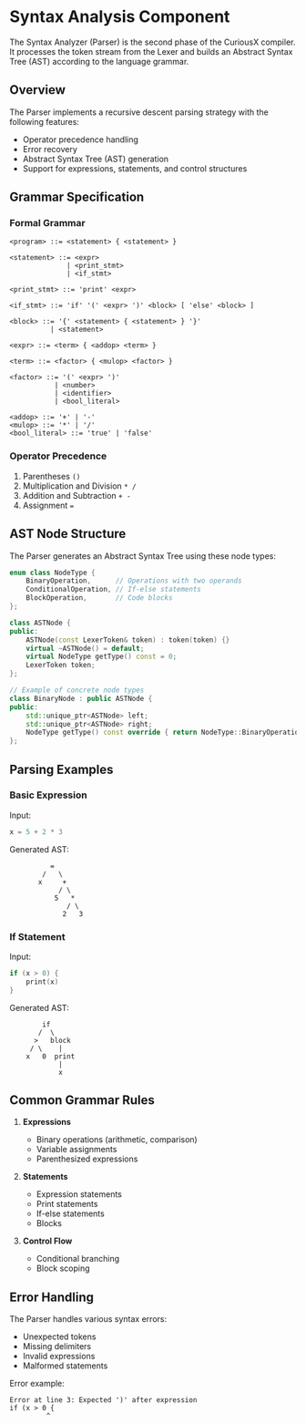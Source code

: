 # Syntax Analysis Component

The Syntax Analyzer (Parser) is the second phase of the CuriousX compiler. It processes the token stream from the Lexer and builds an Abstract Syntax Tree (AST) according to the language grammar.

## Overview

The Parser implements a recursive descent parsing strategy with the following features:
- Operator precedence handling
- Error recovery
- Abstract Syntax Tree (AST) generation
- Support for expressions, statements, and control structures

## Grammar Specification

### Formal Grammar
```ebnf
<program> ::= <statement> { <statement> }

<statement> ::= <expr>
              | <print_stmt>
              | <if_stmt>

<print_stmt> ::= 'print' <expr>

<if_stmt> ::= 'if' '(' <expr> ')' <block> [ 'else' <block> ]

<block> ::= '{' <statement> { <statement> } '}'
          | <statement>

<expr> ::= <term> { <addop> <term> }

<term> ::= <factor> { <mulop> <factor> }

<factor> ::= '(' <expr> ')'
           | <number>
           | <identifier>
           | <bool_literal>

<addop> ::= '+' | '-'
<mulop> ::= '*' | '/'
<bool_literal> ::= 'true' | 'false'
```

### Operator Precedence
1. Parentheses `()`
2. Multiplication and Division `* /`
3. Addition and Subtraction `+ -`
4. Assignment `=`

## AST Node Structure

The Parser generates an Abstract Syntax Tree using these node types:

```cpp
enum class NodeType {
    BinaryOperation,      // Operations with two operands
    ConditionalOperation, // If-else statements
    BlockOperation,       // Code blocks
};

class ASTNode {
public:
    ASTNode(const LexerToken& token) : token(token) {}
    virtual ~ASTNode() = default;
    virtual NodeType getType() const = 0;
    LexerToken token;
};

// Example of concrete node types
class BinaryNode : public ASTNode {
public:
    std::unique_ptr<ASTNode> left;
    std::unique_ptr<ASTNode> right;
    NodeType getType() const override { return NodeType::BinaryOperation; }
};
```

## Parsing Examples

### Basic Expression
Input:
```cpp
x = 5 + 2 * 3
```

Generated AST:
```plaintext
          =
        /   \
       x     +
            / \
           5   *
              / \
             2   3
```

### If Statement
Input:
```cpp
if (x > 0) {
    print(x)
}
```

Generated AST:
```plaintext
        if
       /  \
      >   block
     / \    |
    x   0  print
            |
            x
```


## Common Grammar Rules

1. **Expressions**
   - Binary operations (arithmetic, comparison)
   - Variable assignments
   - Parenthesized expressions

2. **Statements**
   - Expression statements
   - Print statements
   - If-else statements
   - Blocks

3. **Control Flow**
   - Conditional branching
   - Block scoping

## Error Handling

The Parser handles various syntax errors:
- Unexpected tokens
- Missing delimiters
- Invalid expressions
- Malformed statements

Error example:
```plaintext
Error at line 3: Expected ')' after expression
if (x > 0 {
         ^
```